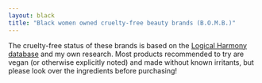 ```yaml
---
layout: black
title: "Black women owned cruelty-free beauty brands (B.O.M.B.)"
---
```


The cruelty-free status of these brands is based on the [Logical Harmony database](logicalharmony.net/cruelty-free-vegan-brand-list) and my own research. Most products recommended to try are vegan (or otherwise explicitly noted) and made without known irritants, but please look over the ingredients before purchasing!
